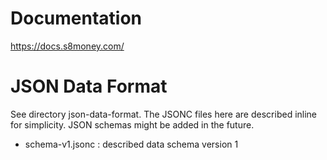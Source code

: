 # Documentation
https://docs.s8money.com/

# JSON Data Format
See directory json-data-format. The JSONC files here are described inline for simplicity. JSON schemas might be added in the future.
- schema-v1.jsonc : described data schema version 1
